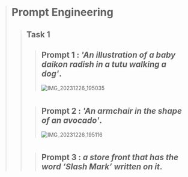 > # **Prompt Engineering**
>> ## **Task 1**
>>> ## **Prompt 1 :** _'An illustration of a baby daikon radish in a tutu walking a dog'_.
>>> ![IMG_20231226_195035](https://github.com/abhishakejutur/Prompt-Engineering/assets/91953148/5a26d116-0422-4c1b-8260-b45530730594)
>> #
>>> ## **Prompt 2 :** _'An armchair in the shape of an avocado'_.
>>> ![IMG_20231226_195116](https://github.com/abhishakejutur/Prompt-Engineering/assets/91953148/c574b26e-60fa-47eb-89b0-c8d8b6ba9172)
>> #
>>> ## **Prompt 3 :** _a store front that has the word ‘Slash Mark’ written on it_.
>>>
